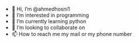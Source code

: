 - 👋 Hi, I’m @ahmedhosni1
- 👀 I’m interested in programming
- 🌱 I’m currently learning python
- 💞️ I’m looking to collaborate on 
- 📫 How to reach me my mail or my phone number

<!---
ahmedhosni1/ahmedhosni1 is a ✨ special ✨ repository because its `README.md` (this file) appears on your GitHub profile.
You can click the Preview link to take a look at your changes.
--->
